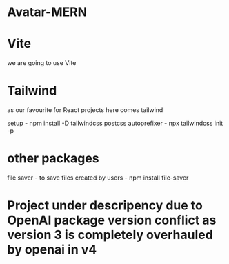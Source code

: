 # Avatar-MERN
 
# Vite
we are going to use Vite 

# Tailwind
as our favourite for React projects here comes tailwind

setup - npm install -D tailwindcss postcss autoprefixer
      - npx tailwindcss init -p

# other packages

file saver - to save files created by users 
      - npm install file-saver


# Project under descripency due to OpenAI package version conflict as version 3 is completely overhauled by openai in v4